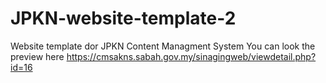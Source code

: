 # JPKN-website-template-2
Website template dor JPKN Content Managment System 
You can look the preview here https://cmsakns.sabah.gov.my/sinagingweb/viewdetail.php?id=16
